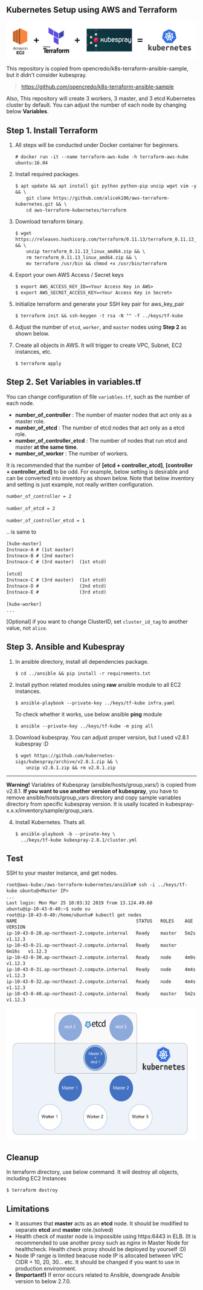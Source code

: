 ## Kubernetes Setup using AWS and Terraform

<img src="https://github.com/alicek106/aws-terraform-kubernetes/blob/master/pictures/kube.png?raw=true">

This repository is copied from opencredo/k8s-terraform-ansible-sample, but it didn't consider kubespray.

> https://github.com/opencredo/k8s-terraform-ansible-sample

Also, This repository will create 3 workers, 3 master, and 3 etcd Kubernetes cluster by default. You can adjust the number of each node by changing below **Variables**. 



## Step 1. Install Terraform

1. All steps will be conducted under Docker container for beginners.

   ```
   # docker run -it --name terraform-aws-kube -h terraform-aws-kube ubuntu:16.04
   ```

2. Install required packages.

   ```
   $ apt update && apt install git python python-pip unzip wget vim -y && \
       git clone https://github.com/alicek106/aws-terraform-kubernetes.git && \
       cd aws-terraform-kubernetes/terraform
   ```

3. Download terraform binary.

   ```
   $ wget https://releases.hashicorp.com/terraform/0.11.13/terraform_0.11.13_linux_amd64.zip && \
       unzip terraform_0.11.13_linux_amd64.zip && \
       rm terraform_0.11.13_linux_amd64.zip && \
       mv terraform /usr/bin && chmod +x /usr/bin/terraform
   ```

4. Export your own AWS Access / Secret keys

   ```
   $ export AWS_ACCESS_KEY_ID=<Your Access Key in AWS>
   $ export AWS_SECRET_ACCESS_KEY=<Your Access Key in Secret>
   ```

5. Initialize terraform and generate your SSH key pair for aws_key_pair

   ```
   $ terraform init && ssh-keygen -t rsa -N "" -f ../keys/tf-kube
   ```

6. Adjust the number of ```etcd```, ```worker```, and ```master``` nodes using **Step 2** as shown below.
7. Create all objects in AWS. It will trigger to create VPC, Subnet, EC2 instances, etc.

   ```
   $ terraform apply
   ```



## Step 2. Set Variables in variables.tf 

You can change configuration of file ```variables.tf```, such as the number of each node.

- **number_of_controller** : The number of master nodes that act only as a master role. 
- **number_of_etcd** : The number of etcd nodes that act only as a etcd role. 
- **number_of_controller_etcd** : The number of nodes that run etcd and master **at the same time**.
- **number_of_worker** : The number of workers. 

It is recommended that the number of **[etcd + controller_etcd]**, **[controller + controller_etcd]** to be odd. For example, below setting is desirable and can be converted into inventory as shown below. Note that below inventory and setting is just example, not really written configuration.

```
number_of_controller = 2

number_of_etcd = 2

number_of_controller_etcd = 1
```

.. is same to

```
[kube-master]
Instnace-A # (1st master)
Instnace-B # (2nd master)
Instnace-C # (3rd master)  (1st etcd)

[etcd]
Instnace-C # (3rd master)  (1st etcd)
Instnace-D #               (2nd etcd)
Instnace-E #               (3rd etcd)

[kube-worker]
...

```

[Optional] if you want to change ClusterID, set ```cluster_id_tag``` to another value, not ```alice```.

## Step 3. Ansible and Kubespray

1. In ansible directory, install all dependencies package.

   ```
   $ cd ../ansible && pip install -r requirements.txt
   ```

2. Install python related modules using **raw** ansible module to all EC2 instances.

   ```
   $ ansible-playbook --private-key ../keys/tf-kube infra.yaml
   ```

   To check whether it works, use below ansible **ping** module

   ```
   $ ansible --private-key ../keys/tf-kube -m ping all
   ```

3. Download kubespray. You can adjust proper version, but I used v2.8.1 kubespray :D

   ```
   $ wget https://github.com/kubernetes-sigs/kubespray/archive/v2.8.1.zip && \
       unzip v2.8.1.zip && rm v2.8.1.zip
   ```
----
**Warning!** Variables of Kubespray (ansible/hosts/group_vars/) is copied from v2.8.1. **If you want to use another version of kubespray**, you have to remove ansible/hosts/group_vars directory and copy sample variables directory from specific kubespray version. It is usally located in kubespray-x.x.x/inventory/sample/group_vars.


4. Install Kubernetes. Thats all.

   ```
   $ ansible-playbook -b --private-key \
     ../keys/tf-kube kubespray-2.8.1/cluster.yml
   ```

## Test

SSH to your master instance, and get nodes.

```
root@aws-kube:/aws-terraform-kubernetes/ansible# ssh -i ../keys/tf-kube ubuntu@<Master IP>
...
Last login: Mon Mar 25 10:03:32 2019 from 13.124.49.60
ubuntu@ip-10-43-0-40:~$ sudo su
root@ip-10-43-0-40:/home/ubuntu# kubectl get nodes
NAME                                            STATUS   ROLES    AGE     VERSION
ip-10-43-0-20.ap-northeast-2.compute.internal   Ready    master   5m2s    v1.12.3
ip-10-43-0-21.ap-northeast-2.compute.internal   Ready    master   6m16s   v1.12.3
ip-10-43-0-30.ap-northeast-2.compute.internal   Ready    node     4m9s    v1.12.3
ip-10-43-0-31.ap-northeast-2.compute.internal   Ready    node     4m4s    v1.12.3
ip-10-43-0-32.ap-northeast-2.compute.internal   Ready    node     4m4s    v1.12.3
ip-10-43-0-40.ap-northeast-2.compute.internal   Ready    master   5m2s    v1.12.3
```



<p align="center"><img src="https://github.com/alicek106/aws-terraform-kubernetes/blob/master/pictures/kube2.png?raw=true" width="570" height="350"></p>

## Cleanup

In terraform directory, use below command. It will destroy all objects, including EC2 Instances

```
$ terraform destroy
```

## Limitations

- It assumes that **master** acts as an **etcd** node. It should be modified to separate **etcd** and **master** role.(solved)
- Health check of master node is impossible using https:6443 in ELB. (It is recommended to use another proxy such as nginx in Master Node for healthcheck. Health check proxy should be deployed by yourself :D)
- Node IP range is limited beacuse node IP is allocated between VPC CIDR + 10, 20, 30... etc.  It should be changed if you want to use in production environment.
- **(Important!)** If error occurs related to Ansible, downgrade Ansible version to below 2.7.0.

